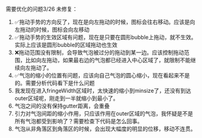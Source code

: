 需要优化的问题3/26
未修复：
1. ✅拖动手势的方向反了，现在是向左拖动的时候，图标会往右移动。应该是向左拖动的时候，图标会向左移动
2. ✅拖动手势的生效区域有问题，现在是只要在圆形bubble上拖动，就不生效。实际上应该是圆形bubble的区域拖动也生效
3. ❌拖动范围没有限制，会导致气泡被过分的拖动到某一边。应该控制拖动范围，比如向左拖动，如果最右边的气泡都已经进入中心区域了，就限制不能继续向左拖动了。
4. ✅气泡的缩小的位置有问题，应该向自己气泡的圆心缩小，现在看起来不是的。需要分析代码看下是什么问题
5. 我发现在进入fringeWidth区域时，太快速的缩小到minsize了，还没有到达outer区域呢，刚走到一半就缩小到最小了。
6. 气泡之间的没有保持gutter距离，会重叠
7. 引力对气泡间距的缩小作用，只应该作用在outer区域的气泡，我怀疑是不是所有气泡都受到影响了？需要检查下代码是怎么回事。
8. 气泡从非角落区到角落区的时候，会出现大幅度的明显的位移，移动不连贯。